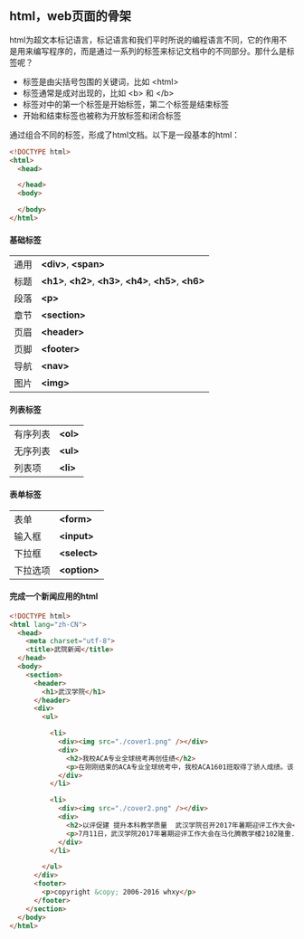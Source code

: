 ## html，web页面的骨架
html为超文本标记语言，标记语言和我们平时所说的编程语言不同，它的作用不是用来编写程序的，而是通过一系列的标签来标记文档中的不同部分。那什么是标签呢？

* 标签是由尖括号包围的关键词，比如 &lt;html&gt;
* 标签通常是成对出现的，比如 &lt;b&gt; 和 &lt;/b&gt;
* 标签对中的第一个标签是开始标签，第二个标签是结束标签
* 开始和结束标签也被称为开放标签和闭合标签

通过组合不同的标签，形成了html文档。以下是一段基本的html：

```html
<!DOCTYPE html>
<html>
  <head>

  </head>
  <body>

  </body>
</html>
```

#### 基础标签

|||
|-|-|
|通用|**&lt;div&gt;**, **&lt;span&gt;**|
|标题|**&lt;h1&gt;**, **&lt;h2&gt;**, **&lt;h3&gt;**, **&lt;h4&gt;**, **&lt;h5&gt;**, **&lt;h6&gt;**|
|段落|**&lt;p&gt;**|
|章节|**&lt;section&gt;**|
|页眉|**&lt;header&gt;**|
|页脚|**&lt;footer&gt;**|
|导航|**&lt;nav&gt;**|
|图片|**&lt;img&gt;**|

#### 列表标签

|||
|-|-|
|有序列表|**&lt;ol&gt;**|
|无序列表|**&lt;ul&gt;**|
|列表项|**&lt;li&gt;**|

#### 表单标签

|||
|-|-|
|表单|**&lt;form&gt;**|
|输入框|**&lt;input&gt;**|
|下拉框|**&lt;select&gt;**|
|下拉选项|**&lt;option&gt;**|

#### 完成一个新闻应用的html

```html
<!DOCTYPE html>
<html lang="zh-CN">
  <head>
    <meta charset="utf-8">
    <title>武院新闻</title>
  </head>
  <body>
    <section>
      <header>
        <h1>武汉学院</h1>
      </header>
      <div>
        <ul>

          <li>
            <div><img src="./cover1.png" /></div>
            <div>
              <h2>我校ACA专业全球统考再创佳绩</h2>
              <p>在刚刚结束的ACA专业全球统考中，我校ACA1601班取得了骄人成绩。该..</p>
            </div>
          </li>

          <li>
            <div><img src="./cover2.png" /></div>
            <div>
              <h2>以评促建 提升本科教学质量  武汉学院召开2017年暑期迎评工作大会</h2>
              <p>7月11日，武汉学院2017年暑期迎评工作大会在马化腾教学楼2102隆重..</p>
            </div>
          </li>

        </ul>
      </div>
      <footer>
        <p>copyright &copy; 2006-2016 whxy</p>
      </footer>
    </section>
  </body>
</html>
```
